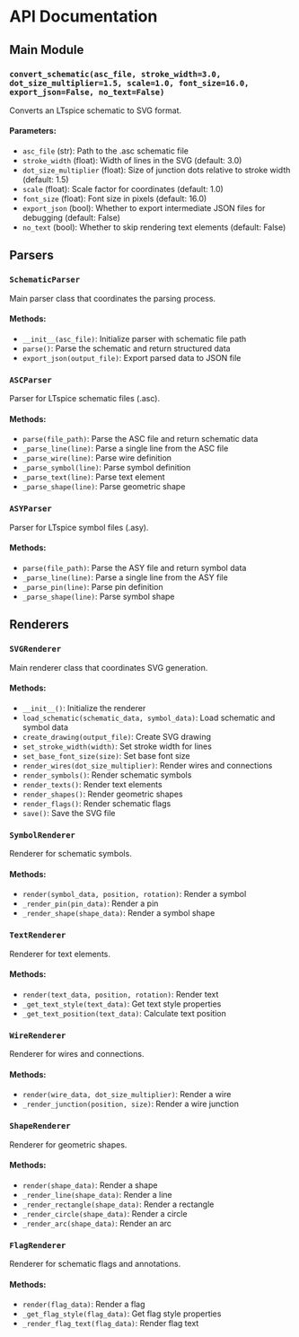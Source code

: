 # API Documentation

## Main Module

### `convert_schematic(asc_file, stroke_width=3.0, dot_size_multiplier=1.5, scale=1.0, font_size=16.0, export_json=False, no_text=False)`

Converts an LTspice schematic to SVG format.

#### Parameters:
- `asc_file` (str): Path to the .asc schematic file
- `stroke_width` (float): Width of lines in the SVG (default: 3.0)
- `dot_size_multiplier` (float): Size of junction dots relative to stroke width (default: 1.5)
- `scale` (float): Scale factor for coordinates (default: 1.0)
- `font_size` (float): Font size in pixels (default: 16.0)
- `export_json` (bool): Whether to export intermediate JSON files for debugging (default: False)
- `no_text` (bool): Whether to skip rendering text elements (default: False)

## Parsers

### `SchematicParser`

Main parser class that coordinates the parsing process.

#### Methods:
- `__init__(asc_file)`: Initialize parser with schematic file path
- `parse()`: Parse the schematic and return structured data
- `export_json(output_file)`: Export parsed data to JSON file

### `ASCParser`

Parser for LTspice schematic files (.asc).

#### Methods:
- `parse(file_path)`: Parse the ASC file and return schematic data
- `_parse_line(line)`: Parse a single line from the ASC file
- `_parse_wire(line)`: Parse wire definition
- `_parse_symbol(line)`: Parse symbol definition
- `_parse_text(line)`: Parse text element
- `_parse_shape(line)`: Parse geometric shape

### `ASYParser`

Parser for LTspice symbol files (.asy).

#### Methods:
- `parse(file_path)`: Parse the ASY file and return symbol data
- `_parse_line(line)`: Parse a single line from the ASY file
- `_parse_pin(line)`: Parse pin definition
- `_parse_shape(line)`: Parse symbol shape

## Renderers

### `SVGRenderer`

Main renderer class that coordinates SVG generation.

#### Methods:
- `__init__()`: Initialize the renderer
- `load_schematic(schematic_data, symbol_data)`: Load schematic and symbol data
- `create_drawing(output_file)`: Create SVG drawing
- `set_stroke_width(width)`: Set stroke width for lines
- `set_base_font_size(size)`: Set base font size
- `render_wires(dot_size_multiplier)`: Render wires and connections
- `render_symbols()`: Render schematic symbols
- `render_texts()`: Render text elements
- `render_shapes()`: Render geometric shapes
- `render_flags()`: Render schematic flags
- `save()`: Save the SVG file

### `SymbolRenderer`

Renderer for schematic symbols.

#### Methods:
- `render(symbol_data, position, rotation)`: Render a symbol
- `_render_pin(pin_data)`: Render a pin
- `_render_shape(shape_data)`: Render a symbol shape

### `TextRenderer`

Renderer for text elements.

#### Methods:
- `render(text_data, position, rotation)`: Render text
- `_get_text_style(text_data)`: Get text style properties
- `_get_text_position(text_data)`: Calculate text position

### `WireRenderer`

Renderer for wires and connections.

#### Methods:
- `render(wire_data, dot_size_multiplier)`: Render a wire
- `_render_junction(position, size)`: Render a wire junction

### `ShapeRenderer`

Renderer for geometric shapes.

#### Methods:
- `render(shape_data)`: Render a shape
- `_render_line(shape_data)`: Render a line
- `_render_rectangle(shape_data)`: Render a rectangle
- `_render_circle(shape_data)`: Render a circle
- `_render_arc(shape_data)`: Render an arc

### `FlagRenderer`

Renderer for schematic flags and annotations.

#### Methods:
- `render(flag_data)`: Render a flag
- `_get_flag_style(flag_data)`: Get flag style properties
- `_render_flag_text(flag_data)`: Render flag text 